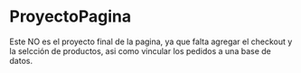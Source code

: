 # ProyectoPagina

Este NO es el proyecto final de la pagina, ya que falta agregar el checkout y la selcción de productos, asi como vincular los pedidos a una base de datos.
